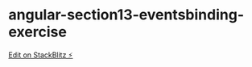 # angular-section13-eventsbinding-exercise

[Edit on StackBlitz ⚡️](https://stackblitz.com/edit/angular-section13-eventsbinding-exercise)
